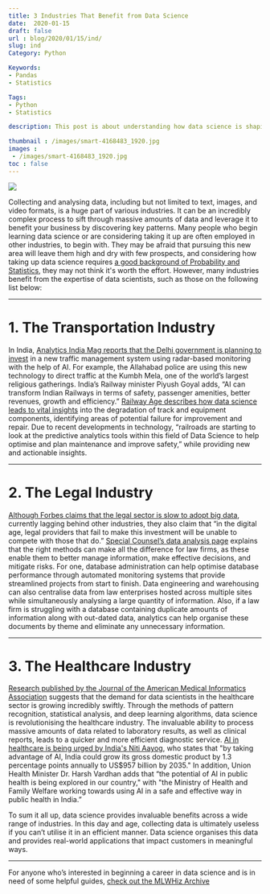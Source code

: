 ```yaml
---
title: 3 Industries That Benefit from Data Science
date:  2020-01-15
draft: false
url : blog/2020/01/15/ind/
slug: ind
Category: Python

Keywords:
- Pandas
- Statistics

Tags: 
- Python
- Statistics

description: This post is about understanding how data science is shaping up.

thumbnail : /images/smart-4168483_1920.jpg
images :
 - /images/smart-4168483_1920.jpg
toc : false
---
```


![](/images/smart-4168483_1920.jpg)

Collecting and analysing data, including but not limited to text, images, and video formats, is a huge part of various industries. It can be an incredibly complex process to sift through massive amounts of data and leverage it to benefit your business by discovering key patterns. Many people who begin learning data science or are considering taking it up are often employed in other industries, to begin with. They may be afraid that pursuing this new area will leave them high and dry with few prospects, and considering how taking up data science requires <a href="https://mlwhiz.com/blog/2019/08/12/resources/">a good background of Probability and Statistics</a>, they may not think it's worth the effort. However, many industries benefit from the expertise of data scientists, such as those on the following list below:


---

# 1. The Transportation Industry


In India, <a href="https://analyticsindiamag.com/intelligent-systems-are-boosting-indias-transport-but-is-that-enough/">Analytics India Mag reports that the Delhi government is planning to invest</a> in a new traffic management system using radar-based monitoring with the help of AI. For example, the Allahabad police are using this new technology to direct traffic at the Kumbh Mela, one of the world’s largest religious gatherings. India’s Railway minister Piyush Goyal adds, “AI can transform Indian Railways in terms of safety, passenger amenities, better revenues, growth and efficiency.” <a href="https://www.railwayage.com/analytics/better-railroading-through-big-data/">Railway Age describes how data science leads to vital insights</a> into the degradation of track and equipment components, identifying areas of potential failure for improvement and repair. Due to recent developments in technology, “railroads are starting to look at the predictive analytics tools within this field of Data Science to help optimise and plan maintenance and improve safety,” while providing new and actionable insights.

---

# 2. The Legal Industry


<a href="https://www.forbes.com/sites/markcohen1/2019/06/24/why-is-law-so-slow-to-use-data/#1fa0c1f0b8eb">Although Forbes claims that the legal sector is slow to adopt big data</a>, currently lagging behind other industries, they also claim that “in the digital age, legal providers that fail to make this investment will be unable to compete with those that do.” <a href="https://www.specialcounsel.com/eq-legal-consulting/data-analysis/">Special Counsel’s data analysis page</a> explains that the right methods can make all the difference for law firms, as these enable them to better manage information, make effective decisions, and mitigate risks. For one, database administration can help optimise database performance through automated monitoring systems that provide streamlined projects from start to finish. Data engineering and warehousing can also centralise data from law enterprises hosted across multiple sites while simultaneously analysing a large quantity of information. Also, if a law firm is struggling with a database containing duplicate amounts of information along with out-dated data, analytics can help organise these documents by theme and eliminate any unnecessary information.

---

# 3. The Healthcare Industry


<a href="https://academic.oup.com/jamia/article/26/5/383/5369358">Research published by the Journal of the American Medical Informatics Association</a> suggests that the demand for data scientists in the healthcare sector is growing incredibly swiftly. Through the methods of pattern recognition, statistical analysis, and deep learning algorithms, data science is revolutionising the healthcare industry. The invaluable ability to process massive amounts of data related to laboratory results, as well as clinical reports, leads to a quicker and more efficient diagnostic service. <a href="https://www.healthissuesindia.com/2019/12/21/ai-use-in-healthcare-urged-by-niti-aayog/">AI in healthcare is being urged by India's Niti Aayog</a>, who states that "by taking advantage of AI, India could grow its gross domestic product by 1.3 percentage points annually to US$957 billion by 2035." In addition, Union Health Minister Dr. Harsh Vardhan adds that “the potential of AI in public health is being explored in our country," with "the Ministry of Health and Family Welfare working towards using AI in a safe and effective way in public health in India.”

To sum it all up, data science provides invaluable benefits across a wide range of industries. In this day and age, collecting data is ultimately useless if you can’t utilise it in an efficient manner. Data science organises this data and provides real-world applications that impact customers in meaningful ways.

---

For anyone who’s interested in beginning a career in data science and is in need of some helpful guides, <a href="https://mlwhiz.com/archive/">check out the MLWHiz Archive</a>